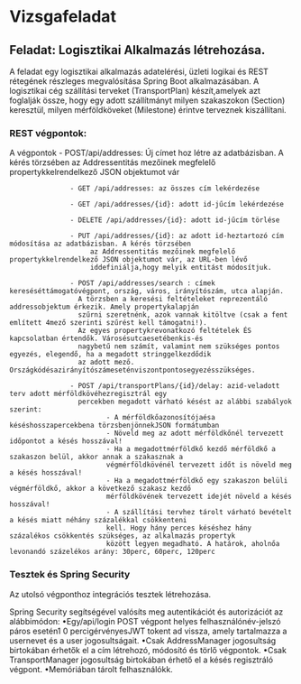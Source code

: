 # Vizsgafeladat

## Feladat: Logisztikai Alkalmazás létrehozása.
A feladat egy logisztikai alkalmazás adatelérési, üzleti logikai és REST rétegének részleges megvalósítása Spring Boot
alkalmazásában. A logisztikai cég szállítási terveket (TransportPlan) készít,amelyek azt foglalják össze, hogy egy adott
szállítmányt milyen szakaszokon (Section) keresztül, milyen mérföldköveket (Milestone) érintve terveznek kiszállítani.

### REST végpontok:
A végpontok
                   - POST/api/addresses: Új címet hoz létre az adatbázisban. A kérés törzsében az Addressentitás mezőinek
                    megfelelő propertykkelrendelkező JSON objektumot vár

                   - GET /api/addresses: az összes cím lekérdezése

                   - GET /api/addresses/{id}: adott id-jűcím lekérdezése

                   - DELETE /api/addresses/{id}: adott id-jűcím törlése

                   - PUT /api/addresses/{id}: az adott id-heztartozó cím módosítása az adatbázisban. A kérés törzsében
                        az Addressentitás mezőinek megfelelő propertykkelrendelkező JSON objektumot vár, az URL-ben lévő
                        iddefiniálja,hogy melyik entitást módosítjuk.

                   - POST /api/addresses/search : címek kereséséttámogatóvégpont, ország, város, irányítószám, utca alapján.
                     A törzsben a keresési feltételeket reprezentáló addressobjektum érkezik. Amely propertykalapján
                     szűrni szeretnénk, azok vannak kitöltve (csak a fent említett 4mező szerinti szűrést kell támogatni!).
                     Az egyes propertykrevonatkozó feltételek ÉS kapcsolatban értendők. Városésutcaesetébenkis-és
                     nagybetű nem számít, valamint nem szükséges pontos egyezés, elegendő, ha a megadott stringgelkezdődik
                     az adott mező. Országkódésazirányítószámeseténviszontpontosegyezésszükséges.

                   - POST /api/transportPlans/{id}/delay: azid-veladott terv adott mérföldkövéhezregisztrál egy
                     percekben megadott várható késést az alábbi szabályok szerint:
                            - A mérföldkőazonosítójaésa késéshosszapercekbena törzsbenjönnekJSON formátumban
                            - Növeld meg az adott mérföldkőnél tervezett időpontot a késés hosszával!
                            - Ha a megadottmérföldkő kezdő mérföldkő a szakaszon belül, akkor annak a szakasznak a
                            végmérföldkövénél tervezett időt is növeld meg a késés hosszával!
                            - Ha a megadottmérföldkő egy szakaszon belüli végmérföldkő, akkor a következő szakasz kezdő
                            mérföldkövének tervezett idejét növeld a késés hosszával!
                            - A szállítási tervhez tárolt várható bevételt a késés miatt néhány százalékkal csökkenteni
                            kell. Hogy hány perces késéshez hány százalékos csökkentés szükséges, az alkalmazás propertyk
                            között legyen megadható. A határok, aholnőa levonandó százelékos arány: 30perc, 60perc, 120perc

### Tesztek és Spring Security
Az utolsó végponthoz integrációs tesztek létrehozása.

Spring Security segítségével valósíts meg autentikációt és autorizációt az alábbimódon:
    •Egy/api/login POST végpont helyes felhasználónév-jelszó páros esetén1 0 percigérvényesJWT tokent ad vissza, amely
    tartalmazza a usernevet és a user jogosultságait.
    •Csak AddressManager jogosultság birtokában érhetők el a cím létrehozó, módosító és törlő végpontok.
    •Csak TransportManager jogosultság birtokában érhető el a késés regisztráló végpont.
    •Memóriában tárolt felhasználókk.